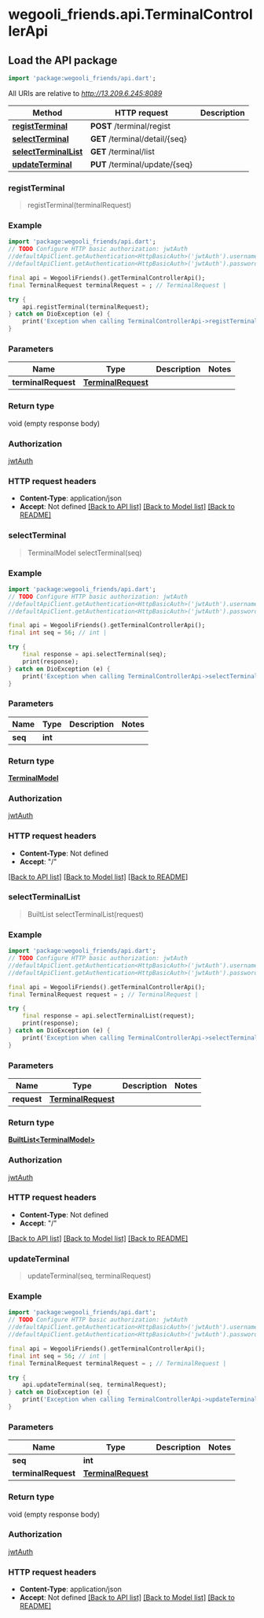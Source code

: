 # wegooli_friends.api.TerminalControllerApi

## Load the API package

```dart
import 'package:wegooli_friends/api.dart';
```

All URIs are relative to *http://13.209.6.245:8089*

| Method                                                                | HTTP request                   | Description |
| --------------------------------------------------------------------- | ------------------------------ | ----------- |
| [**registTerminal**](TerminalControllerApi.md#registterminal)         | **POST** /terminal/regist      |
| [**selectTerminal**](TerminalControllerApi.md#selectterminal)         | **GET** /terminal/detail/{seq} |
| [**selectTerminalList**](TerminalControllerApi.md#selectterminallist) | **GET** /terminal/list         |
| [**updateTerminal**](TerminalControllerApi.md#updateterminal)         | **PUT** /terminal/update/{seq} |

### **registTerminal**

> registTerminal(terminalRequest)

### Example

```dart
import 'package:wegooli_friends/api.dart';
// TODO Configure HTTP basic authorization: jwtAuth
//defaultApiClient.getAuthentication<HttpBasicAuth>('jwtAuth').username = 'YOUR_USERNAME'
//defaultApiClient.getAuthentication<HttpBasicAuth>('jwtAuth').password = 'YOUR_PASSWORD';

final api = WegooliFriends().getTerminalControllerApi();
final TerminalRequest terminalRequest = ; // TerminalRequest |

try {
    api.registTerminal(terminalRequest);
} catch on DioException (e) {
    print('Exception when calling TerminalControllerApi->registTerminal: $e\n');
}
```

### Parameters

| Name                | Type                                      | Description | Notes |
| ------------------- | ----------------------------------------- | ----------- | ----- |
| **terminalRequest** | [**TerminalRequest**](TerminalRequest.md) |             |

### Return type

void (empty response body)

### Authorization

[jwtAuth](../../README.md#jwtAuth)

### HTTP request headers

- **Content-Type**: application/json
- **Accept**: Not defined
[[Back to API list]](../../README.md#documentation-for-api-endpoints)
[[Back to Model list]](../../README.md#documentation-for-models)
[[Back to README]](../../README.md)

### **selectTerminal**

> TerminalModel selectTerminal(seq)

### Example

```dart
import 'package:wegooli_friends/api.dart';
// TODO Configure HTTP basic authorization: jwtAuth
//defaultApiClient.getAuthentication<HttpBasicAuth>('jwtAuth').username = 'YOUR_USERNAME'
//defaultApiClient.getAuthentication<HttpBasicAuth>('jwtAuth').password = 'YOUR_PASSWORD';

final api = WegooliFriends().getTerminalControllerApi();
final int seq = 56; // int |

try {
    final response = api.selectTerminal(seq);
    print(response);
} catch on DioException (e) {
    print('Exception when calling TerminalControllerApi->selectTerminal: $e\n');
}
```

### Parameters

| Name    | Type    | Description | Notes |
| ------- | ------- | ----------- | ----- |
| **seq** | **int** |             |

### Return type

[**TerminalModel**](TerminalModel.md)

### Authorization

[jwtAuth](../../README.md#jwtAuth)

### HTTP request headers

- **Content-Type**: Not defined
- **Accept**: "/"

[[Back to API list]](../../README.md#documentation-for-api-endpoints)
[[Back to Model list]](../../README.md#documentation-for-models)
[[Back to README]](../../README.md)

### **selectTerminalList**

> BuiltList<TerminalModel> selectTerminalList(request)

### Example

```dart
import 'package:wegooli_friends/api.dart';
// TODO Configure HTTP basic authorization: jwtAuth
//defaultApiClient.getAuthentication<HttpBasicAuth>('jwtAuth').username = 'YOUR_USERNAME'
//defaultApiClient.getAuthentication<HttpBasicAuth>('jwtAuth').password = 'YOUR_PASSWORD';

final api = WegooliFriends().getTerminalControllerApi();
final TerminalRequest request = ; // TerminalRequest |

try {
    final response = api.selectTerminalList(request);
    print(response);
} catch on DioException (e) {
    print('Exception when calling TerminalControllerApi->selectTerminalList: $e\n');
}
```

### Parameters

| Name        | Type                          | Description | Notes |
| ----------- | ----------------------------- | ----------- | ----- |
| **request** | [**TerminalRequest**](../.md) |             |

### Return type

[**BuiltList&lt;TerminalModel&gt;**](TerminalModel.md)

### Authorization

[jwtAuth](../../README.md#jwtAuth)

### HTTP request headers

- **Content-Type**: Not defined
- **Accept**: "/"

[[Back to API list]](../../README.md#documentation-for-api-endpoints)
[[Back to Model list]](../../README.md#documentation-for-models)
[[Back to README]](../../README.md)

### **updateTerminal**

> updateTerminal(seq, terminalRequest)

### Example

```dart
import 'package:wegooli_friends/api.dart';
// TODO Configure HTTP basic authorization: jwtAuth
//defaultApiClient.getAuthentication<HttpBasicAuth>('jwtAuth').username = 'YOUR_USERNAME'
//defaultApiClient.getAuthentication<HttpBasicAuth>('jwtAuth').password = 'YOUR_PASSWORD';

final api = WegooliFriends().getTerminalControllerApi();
final int seq = 56; // int |
final TerminalRequest terminalRequest = ; // TerminalRequest |

try {
    api.updateTerminal(seq, terminalRequest);
} catch on DioException (e) {
    print('Exception when calling TerminalControllerApi->updateTerminal: $e\n');
}
```

### Parameters

| Name                | Type                                      | Description | Notes |
| ------------------- | ----------------------------------------- | ----------- | ----- |
| **seq**             | **int**                                   |             |
| **terminalRequest** | [**TerminalRequest**](TerminalRequest.md) |             |

### Return type

void (empty response body)

### Authorization

[jwtAuth](../../README.md#jwtAuth)

### HTTP request headers

- **Content-Type**: application/json
- **Accept**: Not defined
[[Back to API list]](../../README.md#documentation-for-api-endpoints)
[[Back to Model list]](../../README.md#documentation-for-models)
[[Back to README]](../../README.md)
